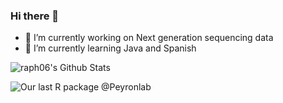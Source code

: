 ### Hi there 👋

- 🔭 I’m currently working on Next generation sequencing data
- 🌱 I’m currently learning Java and Spanish

![raph06's Github Stats](https://github-readme-stats.vercel.app/api?username=raph06&show_icons=true)



![Our last R package @Peyronlab](https://github-readme-stats.vercel.app/api/pin/?username=Peyronlab&repo=ScriptMapR)




